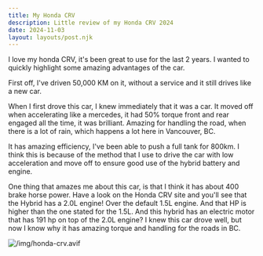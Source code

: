 ```yaml
---
title: My Honda CRV
description: Little review of my Honda CRV 2024
date: 2024-11-03
layout: layouts/post.njk
---
```


I love my honda CRV, it's been great to use for the last 2 years. I wanted to quickly highlight some amazing advantages of the car.

First off, I've driven 50,000 KM on it, without a service and it still drives like a new car.

When I first drove this car, I knew immediately that it was a car. It moved off when accelerating like a mercedes, it had 50% torque front and rear engaged all the time, it was brilliant. Amazing for handling the road, when there is a lot of rain, which happens a lot here in Vancouver, BC.

It has amazing efficiency, I've been able to push a full tank for 800km. I think this is because of the method that I use to drive the car with low acceleration and move off to ensure good use of the hybrid battery and engine.

One thing that amazes me about this car, is that I think it has about 400 brake horse power. Have a look on the Honda CRV site and you'll see that the Hybrid has a 2.0L engine! Over the default 1.5L engine. And that HP is higher than the one stated for the 1.5L. And this hybrid has an electric motor that has 191 hp on top of the 2.0L engine? I knew this car drove well, but now I know why it has amazing torque and handling for the roads in BC.

![/img/honda-crv.avif](/img/honda-crv.avif)
